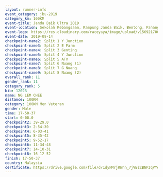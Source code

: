 ```yaml
---
layout: runner-info 
event_category: jbu-2019 
category_km: 100KM 
event-title: Janda Baik Ultra 2019  
event-location: Sekolah Kebangsaan, Kampung Janda Baik, Bentong, Pahang, Malaysia 
event-logo: https://res.cloudinary.com/raceyaya/image/upload/v1569217009/logo/janda-baik_vch1pc.jpg 
event-date: 2019-09-14 
checkpoint-name2: Split 1 Y Junction 
checkpoint-name3: Split 2 E Farm 
checkpoint-name4: Split 3 Genting 
checkpoint-name5: Split 4 Y Junction 
checkpoint-name6: Split 5 ATV 
checkpoint-name7: Split 6 Nuang (1) 
checkpoint-name8: Split 7 G Nuang 
checkpoint-name9: Split 8 Nuang (2) 
overall_rank: 11
gender_rank: 11
category_rank: 5
bib: 12023
name: NG LEM CHEE
distance: 100KM
category: 100KM Men Veteran
gender: Male
time: 17-50-37
start: 0-00.0
checkpoint2: 39-29.0
checkpoint3: 2-54-30
checkpoint4: 6-03-41
checkpoint5: 8-35-42
checkpoint5: 9-52-17
checkpoint6: 11-34-48
checkpoint7: 14-10-31
checkpoint8: 16-12-52
finish: 17-50-37
country: Malaysia
certificate: https://drive.google.com/file/d/1dyNMrjRWnn_7jVBzcBNPJqPYdWbhgJuG/view?usp=sharing
---
```

